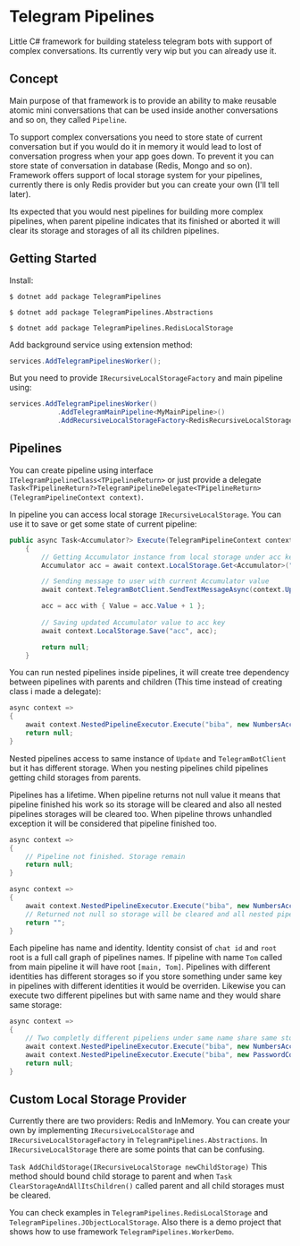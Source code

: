 # Telegram Pipelines
Little C# framework for building stateless telegram bots with support of complex conversations. Its currently very wip but you can already use it.

## Concept
Main purpose of that framework is to provide an ability to make reusable atomic mini conversations that can be used inside another conversations and so on, they called `Pipeline`.

To support complex conversations you need to store state of current conversation but if you would do it in memory it would lead to lost of conversation progress when your app goes down.
To prevent it you can store state of conversation in database (Redis, Mongo and so on). Framework offers support of local storage system for your pipelines, currently there is only Redis provider but you can create your own (I'll tell later).

Its expected that you would nest pipelines for building more complex pipelines, when parent pipeline indicates that its finished or aborted it will clear its storage and storages of all its children pipelines.

## Getting Started
Install:
```
$ dotnet add package TelegramPipelines
```
```
$ dotnet add package TelegramPipelines.Abstractions
```
```
$ dotnet add package TelegramPipelines.RedisLocalStorage
```

Add background service using extension method:
```csharp
services.AddTelegramPipelinesWorker();
```
But you need to provide `IRecursiveLocalStorageFactory` and main pipeline using:
```csharp
services.AddTelegramPipelinesWorker()
            .AddTelegramMainPipeline<MyMainPipeline>()
            .AddRecursiveLocalStorageFactory<RedisRecursiveLocalStorageFactory>();
```

## Pipelines
You can create pipeline using interface `ITelegramPipelineClass<TPipelineReturn>` or just provide a delegate `Task<TPipelineReturn?>TelegramPipelineDelegate<TPipelineReturn>(TelegramPipelineContext context)`.

In pipeline you can access local storage `IRecursiveLocalStorage`. You can use it to save or get some state of current pipeline:
```csharp
public async Task<Accumulator?> Execute(TelegramPipelineContext context)
    {
        // Getting Accumulator instance from local storage under acc key
        Accumulator acc = await context.LocalStorage.Get<Accumulator>("acc") ?? new Accumulator(0);

        // Sending message to user with current Accumulator value
        await context.TelegramBotClient.SendTextMessageAsync(context.Update.Message!.Chat, $"Current number {acc.Value}");

        acc = acc with { Value = acc.Value + 1 };
        
        // Saving updated Accumulator value to acc key        
        await context.LocalStorage.Save("acc", acc);

        return null;
    }
```
You can run nested pipelines inside pipelines, it will create tree dependency between pipelines with parents and children (This time instead of creating class i made a delegate):
```csharp
async context => 
{ 
    await context.NestedPipelineExecutor.Execute("biba", new NumbersAccumulatorPipeline("bibochka")); 
    return null; 
}
```
Nested pipelines access to same instance of `Update` and `TelegramBotClient` but it has different storage. When you nesting pipelines child pipelines getting child storages from parents.

Pipelines has a lifetime. When pipeline returns not null value it means that pipeline finished his work so its storage will be cleared and also all nested pipelines storages will be cleared too. When pipeline throws unhandled exception it will be considered that pipeline finished too.
```csharp
async context => 
{  
    // Pipeline not finished. Storage remain
    return null; 
}
```
```csharp
async context => 
{  
    await context.NestedPipelineExecutor.Execute("biba", new NumbersAccumulatorPipeline("bibochka"));
    // Returned not null so storage will be cleared and all nested pipelines storages will be cleared too
    return ""; 
}
```

Each pipeline has name and identity. Identity consist of `chat id` and `root` root is a full call graph of pipelines names.
If pipeline with name `Tom` called from main pipeline it will have root `[main, Tom]`. Pipelines with different identities has different storages so if you store something under same key in pipelines with different identities it would be overriden. Likewise you can execute two different pipelines but with same name and they would share same storage: 
```csharp
async context => 
{  
    // Two completly different pipeliens under same name share same storage
    await context.NestedPipelineExecutor.Execute("biba", new NumbersAccumulatorPipeline());
    await context.NestedPipelineExecutor.Execute("biba", new PasswordConversation());
    return null; 
}
```

## Custom Local Storage Provider
Currently there are two providers: Redis and InMemory. You can create your own by implementing `IRecursiveLocalStorage` and `IRecursiveLocalStorageFactory` in `TelegramPipelines.Abstractions`.
In `IRecursiveLocalStorage` there are some points that can be confusing. 

`Task AddChildStorage(IRecursiveLocalStorage newChildStorage)` This method should bound child storage to parent and when `Task ClearStorageAndAllItsChildren()` called parent and all child storages must be cleared.

You can check examples in `TelegramPipelines.RedisLocalStorage` and `TelegramPipelines.JObjectLocalStorage`. Also there is a demo project that shows how to use framework `TelegramPipelines.WorkerDemo`.